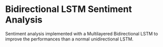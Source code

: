# Bidirectional LSTM Sentiment Analysis
Sentiment analysis implemented with a Multilayered Bidirectional LSTM to improve the performances than a normal unidirectional LSTM. 
